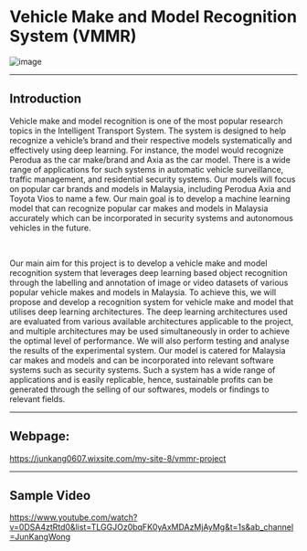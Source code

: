 # Vehicle Make and Model Recognition System (VMMR)

![image](https://user-images.githubusercontent.com/88149192/157582532-ce1a41bd-397d-47fe-b375-542bac63f39e.png)

****

## Introduction

Vehicle make and model recognition is one of the most popular research topics in the Intelligent Transport System. The system is designed to help recognize a vehicle’s brand and their respective models systematically and effectively using deep learning. For instance, the model would recognize Perodua as the car make/brand and Axia as the car model. There is a wide range of applications for such systems in automatic vehicle surveillance, traffic management, and residential security systems. Our models will focus on popular car brands and models in Malaysia, including Perodua Axia and Toyota Vios to name a few. Our main goal is to develop a machine learning model that can recognize popular car makes and models in Malaysia accurately which can be incorporated in security systems and autonomous vehicles in the future.

<br>

Our main aim for this project is to develop a vehicle make and model recognition system that leverages deep learning based object recognition through the labelling and annotation of image or video datasets of various popular vehicle makes and models in Malaysia. To achieve this, we will propose and develop a recognition system for vehicle make and model that utilises deep learning architectures. The deep learning architectures used are evaluated from various available architectures applicable to the project, and multiple architectures may be used simultaneously in order to achieve the optimal level of performance. We will also perform testing and analyse the results of the experimental system. Our model is catered for Malaysia car makes and models and can be incorporated into relevant software systems such as security systems. Such a system has a wide range of applications and is easily replicable, hence, sustainable profits can be generated through the selling of our softwares, models or findings to relevant fields.


****

## Webpage:
https://junkang0607.wixsite.com/my-site-8/vmmr-project

****
## Sample Video
https://www.youtube.com/watch?v=0DSA4ztRtd0&list=TLGGJOz0bqFK0yAxMDAzMjAyMg&t=1s&ab_channel=JunKangWong
